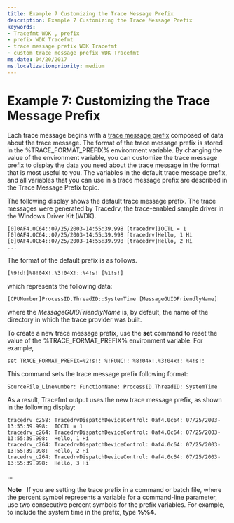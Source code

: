 ```yaml
---
title: Example 7 Customizing the Trace Message Prefix
description: Example 7 Customizing the Trace Message Prefix
keywords:
- Tracefmt WDK , prefix
- prefix WDK Tracefmt
- trace message prefix WDK Tracefmt
- custom trace message prefix WDK Tracefmt
ms.date: 04/20/2017
ms.localizationpriority: medium
---
```


# Example 7: Customizing the Trace Message Prefix


Each trace message begins with a [trace message prefix](trace-message-prefix.md) composed of data about the trace message. The format of the trace message prefix is stored in the %TRACE\_FORMAT\_PREFIX% environment variable. By changing the value of the environment variable, you can customize the trace message prefix to display the data you need about the trace message in the format that is most useful to you. The variables in the default trace message prefix, and all variables that you can use in a trace message prefix are described in the Trace Message Prefix topic.

The following display shows the default trace message prefix. The trace messages were generated by Tracedrv, the trace-enabled sample driver in the Windows Driver Kit (WDK).

```
[0]0AF4.0C64::07/25/2003-14:55:39.998 [tracedrv]IOCTL = 1
[0]0AF4.0C64::07/25/2003-14:55:39.998 [tracedrv]Hello, 1 Hi
[0]0AF4.0C64::07/25/2003-14:55:39.998 [tracedrv]Hello, 2 Hi
...
```

The format of the default prefix is as follows.

```
[%9!d!]%8!04X!.%3!04X!::%4!s! [%1!s!]
```

which represents the following data:

```
[CPUNumber]ProcessID.ThreadID::SystemTime [MessageGUIDFriendlyName]
```

where the *MessageGUIDFriendlyName* is, by default, the name of the directory in which the trace provider was built.

To create a new trace message prefix, use the **set** command to reset the value of the %TRACE\_FORMAT\_PREFIX% environment variable. For example,

```
set TRACE_FORMAT_PREFIX=%2!s!: %!FUNC!: %8!04x!.%3!04x!: %4!s!:
```

This command sets the trace message prefix following format:

```
SourceFile_LineNumber: FunctionName: ProcessID.ThreadID: SystemTime 
```

As a result, Tracefmt output uses the new trace message prefix, as shown in the following display:

```
tracedrv_c258: TracedrvDispatchDeviceControl: 0af4.0c64: 07/25/2003-13:55:39.998:  IOCTL = 1
tracedrv_c264: TracedrvDispatchDeviceControl: 0af4.0c64: 07/25/2003-13:55:39.998:  Hello, 1 Hi
tracedrv_c264: TracedrvDispatchDeviceControl: 0af4.0c64: 07/25/2003-13:55:39.998:  Hello, 2 Hi
tracedrv_c264: TracedrvDispatchDeviceControl: 0af4.0c64: 07/25/2003-13:55:39.998:  Hello, 3 Hi
```

...

**Note**   If you are setting the trace prefix in a command or batch file, where the percent symbol represents a variable for a command-line parameter, use two consecutive percent symbols for the prefix variables. For example, to include the system time in the prefix, type **%%4**.

 

 

 





